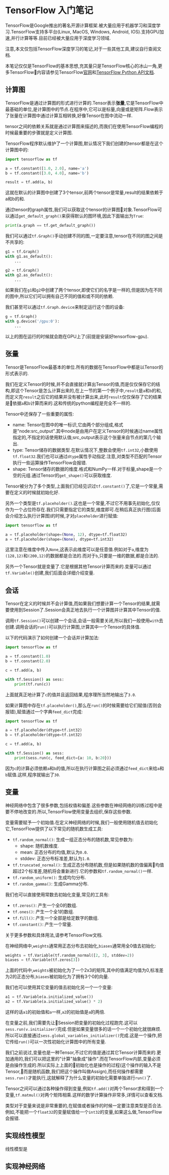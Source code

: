 # TensorFlow 入门笔记

TensorFlow是Google推出的著名开源计算框架.被大量应用于机器学习和深度学习.TensorFlow支持多平台(Linux, MacOS, Windows, Android, IOS).支持GPU加速,并行计算等等.目前已经被大量应用于深度学习领域.

注意,本文仅包括TensorFlow深度学习的笔记,对于一些其他工具,建议自行查阅文档.

本笔记仅仅是TensorFlow的基本思想,充其量只是TensorFlow核心的冰山一角,更多TensorFlow内容请参见TensorFlow[官网](https://www.tensorflow.org/)和[TensorFlow Python API文档](https://www.tensorflow.org/api_docs/python/).

## 计算图

TensorFlow是通过计算图的形式进行计算的.Tensor表示**张量**,它是TensorFlow中最基础的单位,是计算图中的节点.在程序中,它可以是标量,向量或是矩阵.Flow表示了张量在计算图中通过计算互相转换,好像Tensor在图中流动一样.

tensor之间的依赖关系就是通过计算图来描述的,而我们在使用TensorFlow编程的时候最重要的步骤就是定义计算图.

TensorFlow程序默认维护了一个计算图,默认情况下我们创建的tensor都是在这个计算图中的:

```python
import tensorflow as tf

a = tf.constant([1.0, 2.0], name='a')
b = tf.constant([3.0, 4.0], name='b')

result = tf.add(a, b)
```

这就在默认的计算图中创建了3个tensor,前两个tensor是常量,result的结果依赖于a和b的和.

通过tensor的graph属性,我们可以获取这个tensor的计算图对象.TensorFlow可以通过`get_default_graph()`来获得默认的图环境,因此下面输出为`True`:

```python
print(a.graph == tf.get_default_graph())
```

我们可以通过`tf.Graph()`手动创建不同的图,一定要注意,tensor在不同的图之间是不共享的:

```python
g1 = tf.Graph()
with g1.as_default():
    ...

g2 = tf.Graph()
with g2.as_default():
    ...
```

如果我们在`g1`和`g2`中创建了两个tensor,即使它们的名字是一样的,但是因为在不同的图中,所以它们可以拥有自己不同的值和或不同的依赖.

我们甚至可以通过`tf.Graph.device`来制定运行这个图的设备:

```python
g = tf.Graph()
with g.device('/gpu:0'):
    ...
```

以上的图在运行的时候就会跑在GPU上了(前提是安装好tensorflow-gpu).

## 张量

Tensor是TensorFlow最基本的单位.所有的数据在TensorFlow中都是以Tensor的形式表示的.

我们在定义Tensor的时候,并不会直接就计算出Tensor的值,而是仅仅保存它的结构,即这个Tensor是怎么计算出来的,在上一节的第一个例子中,`result`是`a`和`b`的和,而定义完`result`之后它的结果并没有被计算出来,此时`result`仅仅保存了它的结果是依据`a`和`b`计算而来的.这和传统的python编程是完全不一样的.

Tensor中还保存了一些重要的属性:

- name: Tensor在图中的唯一标识,它由两个部分组成,格式是"node:src_output".其中node是由用户在定义Tensor的时候通过name属性指定的,不指定的话使用默认值;src_output表示这个张量来自节点的第几个输出.
- type: Tensor储存的数据类型.在默认情况下,整数会使用`tf.int32`,小数使用`tf.float32`.我们也可以通过`dtype`属性手动指定.注意,对类型不匹配的Tensor执行一些运算操作TensorFlow会报错.
- shape: Tensor储存的数据的维度.格式和NumPy一样.对于标量,shape是一个空的元组.通过Tensor的`get_shape()`可以获取维度.

Tensor被分为了多个类型,上面我们已经见识过`tf.constant()`了,它是一个常量,需要在定义的时候就初始化好.

另外一个类型是`tf.placeholder()`.这也是一个常量,不过它不用事先初始化,仅仅作为一个占位符存在.我们只需要指定它的类型,维度即可.在稍后真正执行图(后面会介绍怎么执行计算图)的时候,才对`placeholder`进行赋值:

```python
import tensorflow as tf

a = tf.placeholder(shape=(None, 12), dtype=tf.float32)
a = tf.placeholder(shape=(None), dtype=tf.int32)
```

这里注意在维度中传入`None`,这表示此维度可以是任意值.例如对于`a`,维度为`(128,12)`和`(200,12)`的数据都是合法的.而对于`b`,只要是一维的数据,都是合法的.

另外一个Tensor就是变量了.它是根据其他Tensor计算而来的.变量可以通过`tf.Variable()`创建,我们后面会详细介绍变量.

## 会话

Tensor在定义的时候并不会计算值,而如果我们想要计算一个Tensor的结果,就需要使用到Session了.Session会真正地去执行一个计算图并计算其中Tensor的值.

调用`tf.Session()`可以创建一个会话,会话一般需要关闭,所以我们一般使用`with`去创建.调用会话的`run()`可以执行计算图,计算其中一个Tensor的具体值.

以下的代码演示了如何创建一个会话并计算加法:

```python
import tensorflow as tf

a = tf.constant(1.0)
b = tf.constant(2.0)

c = tf.add(a, b)

with tf.Session() as sess:
    print(tf.run(c))
```

上面就真正地计算了`c`的值并且返回结果,程序理所当然地输出了`3.0`.

如果计算图中存在`tf.placeholder()`,那么在`run()`的时候需要给它们赋值(否则会报错),赋值通过一个字典`feed_dict`完成:

```python
import tensorflow as tf

a = tf.placeholder(dtype=tf.int32)
b = tf.placeholder(dtype=tf.int32)

c = tf.add(a, b)

with tf.Session() as sess:
    print(sess.run(c, feed_dict={a: 10, b:20}))
```

因为`c`的计算必须依赖`a`和`b`的值,所以在执行计算图之前必须通过`feed_dict`来给`a`和`b`赋值.这样,程序就输出了`30`.

## 变量

神经网络中包含了很多参数,包括权值和偏差.这些参数在神经网络的训练过程中是要不停地改变的.所以,TensorFlow使用变量去组织,保存这些参数.

变量需要赋予一个初始值.在定义神经网络的时候,我们一般使用随机值去初始化它,TensorFlow提供了以下常见的随机数生成工具:

- `tf.random_normal()`: 生成一组正态分布的随机数,常见参数为:
  - shape: 随机数维度.
  - mean: 正态分布的均值,默认为`0.0`.
  - stddev: 正态分布标准差,默认为`1.0`.
- `tf.truncated_normal()`: 生成正态分布随机数,但是如果随机数的值偏离均值超过2个标准差,随机将会重新进行.它的参数和`tf.random_normal()`一样.
- `tf.random_uniform()`: 生成均匀分布.
- `tf.random_gamma()`: 生成Gamma分布.

我们也可以直接使用常数去初始化变量,常见的工具有:

- `tf.zeros()`: 产生一个全0的数组.
- `tf.ones()`: 产生一个全1的数组.
- `tf.fill()`: 产生一个全部是给定数字的数组.
- `tf.constant()`: 产生一个常量.

关于更多参数和具体用法,请参考TensorFlow文档.

在神经网络中,`weights`通常用正态分布去初始化,`biases`通常用全0值去初始化:

```python
weights = tf.Variable(tf.random_normal([2, 3], stddev=2))
biases = tf.Variable(tf.zeros[3])
```

上面的代码中,`weights`被初始化为了一个2x3的矩阵,其中的值满足均值为0,标准差为2的正态分布,`biases`被初始化为了拥有3个0的向量.

我们也可以使用其它变量的值去初始化另一个一个变量:

```python
a1 = tf.Variable(a.initialized_value())
a2 = tf.Variable(a.initialized_value() * 2)
```

这样的话`a1`的初始值和`a`一样,`a2`的初始值是`a`的两倍.

在变量之前,我们需要先让Session把变量的初始化过程跑完.这可以`sess.run(v.initializer)`完成.但是如果变量很多的话一个一个初始化就很麻烦.所以可以直接通过`sess.global_variables_initializer()`完成.这是一个操作,把它传给`run()`可以一次性初始化计算图中的所有变量.

我们之前说过,变量也是一种Tensor,不过它的值是通过其它Tensor计算而来的.更加通用的,我们可以把这里的"计算"抽象成"操作".而在TensorFlow内部,变量必须是由操作生成的.所以实际上上面的初始化也是操作的过程(这个操作的输入不是Tensor,而是随机函数,我们把这个操作叫做Assign),而任何操作都需要`sess.run()`才能执行,这就解释了为什么变量的初始化需要单独进行`run()`了.

Tensor之间可以通过各种操作得到变量,例如`tf.add()`对两个Tensor求和得到一个变量,`tf.matmul()`对两个矩阵相乘.这样的数学计算操作非常多,详情可以查看文档.

类型对于变量来说是非常重要的,在赋值或者操作的时候一定要注意类型是否合法.例如,不能把一个`float32`的变量赋值给一个`int32`的变量,如果这么做,TensorFlow会报错.

## 实现线性模型

线性模型是

## 实现神经网络
